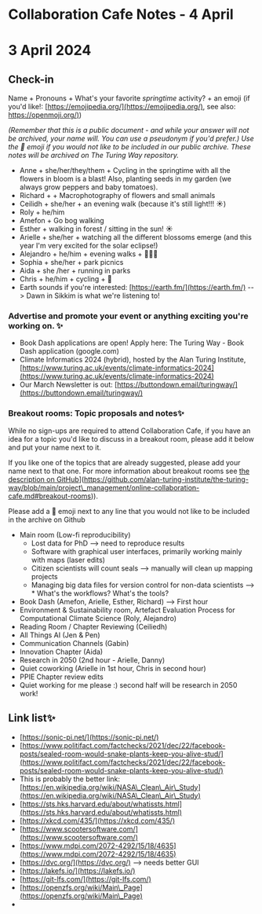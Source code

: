 # Collaboration Cafe Notes - 4 April

#  3 April 2024

## Check-in

Name + Pronouns + What's your favorite *springtime* activity?  + an emoji (if you'd like!: [https://emojipedia.org/](https://emojipedia.org/), see also: [https://openmoji.org/)](https://openmoji.org/))

*(Remember that this is a public document - and while your answer will not be archived, your name will. You can use a pseudonym if you'd prefer.) Use the 🤫 emoji if you would not like to be included in our public archive. These notes will be archived on The Turing Way repository.*

* Anne + she/her/they/them + Cycling in the springtime with all the flowers in bloom is a blast! Also, planting seeds in my garden (we always grow peppers and baby tomatoes). 
*  Richard + + Macrophotography of flowers and small animals 
*  Ceilidh + she/her + an evening walk (because it's still light!!! ☀️) 
*  Roly + he/him
*  Amefon + Go bog walking
*  Esther + walking in forest / sitting in the sun! ☀️
* Arielle + she/her + watching all the different blossoms emerge (and this year I'm very excited for the solar eclipse!) 
* Alejandro + he/him + evening walks + 🚶🚶🏽
* Sophia + she/her + park picnics 
* Aida + she /her + running in parks 
*  Chris + he/him + cycling + 🚴
* Earth sounds if you're interested: [https://earth.fm/](https://earth.fm/) --> Dawn in Sikkim is what we're listening to!

###  Advertise and promote your event or anything exciting you're working on. ✨ 

*  Book Dash applications are open! Apply here: The Turing Way - Book Dash application (google.com)
*  Climate Informatics 2024 (hybrid), hosted by the Alan Turing Institute, [https://www.turing.ac.uk/events/climate-informatics-2024](https://www.turing.ac.uk/events/climate-informatics-2024)
* Our March Newsletter is out: [https://buttondown.email/turingway/](https://buttondown.email/turingway/)

### Breakout rooms: Topic proposals and notes✨ 

While no sign-ups are required to attend Collaboration Cafe, if you have an idea for a topic you'd like to discuss in a breakout room, please add it below and put your name next to it. 

If you like one of the topics that are already suggested, please add your name next to that one. For more information about breakout rooms see [the description on GitHub]([https://github.com/alan-turing-institute/the-turing-way/blob/main/project\_management/online-collaboration-cafe.md#breakout-rooms)](https://github.com/alan-turing-institute/the-turing-way/blob/main/project\_management/online-collaboration-cafe.md#breakout-rooms)).

Please add a 🤫 emoji next to any line that you would not like to be included in the archive on Github

* Main room (Low-fi  reproducibility)
    * Lost data for PhD --> need to reproduce results
    * Software with graphical user interfaces, primarily working mainly with maps (laser edits) 
    * Citizen scientists will count seals --> manually will clean up mapping projects
    * Managing big data files for version control for non-data scientists --> * What's the workflows? What's the tools?
* Book Dash (Amefon, Arielle, Esther, Richard) --> First hour
* Environment \& Sustainability room, Artefact Evaluation Process for Computational Climate Science (Roly, Alejandro)
* Reading Room / Chapter Reviewing (Ceiliedh)
* All Things AI (Jen \& Pen)
* Communication Channels (Gabin)
* Innovation Chapter (Aida)
* Research in 2050 (2nd hour - Arielle, Danny)
* Quiet coworking (Arielle in 1st hour, Chris in second hour)
* PPIE Chapter review edits
* Quiet working for me please :) second half will be research in 2050 work!


##  Link list✨ 

* [https://sonic-pi.net/](https://sonic-pi.net/)
* [https://www.politifact.com/factchecks/2021/dec/22/facebook-posts/sealed-room-would-snake-plants-keep-you-alive-stud/](https://www.politifact.com/factchecks/2021/dec/22/facebook-posts/sealed-room-would-snake-plants-keep-you-alive-stud/)
* This is probably the better link: [https://en.wikipedia.org/wiki/NASA\_Clean\_Air\_Study](https://en.wikipedia.org/wiki/NASA\_Clean\_Air\_Study)
* [https://sts.hks.harvard.edu/about/whatissts.html](https://sts.hks.harvard.edu/about/whatissts.html)
* [https://xkcd.com/435/](https://xkcd.com/435/)
* [https://www.scootersoftware.com/](https://www.scootersoftware.com/) 
* [https://www.mdpi.com/2072-4292/15/18/4635](https://www.mdpi.com/2072-4292/15/18/4635)
* [https://dvc.org/](https://dvc.org/) --> needs better GUI
* [https://lakefs.io/](https://lakefs.io/)
* [https://git-lfs.com/](https://git-lfs.com/)
* [https://openzfs.org/wiki/Main\_Page](https://openzfs.org/wiki/Main\_Page)
* 